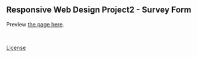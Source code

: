 ## Responsive Web Design Project2 - Survey Form

Preview [the page here](https://codepen.io/starryxy311/pen/bGNwWeZ).

<br> 

[License](https://codepen.io/starryxy311/pen/bGNwWeZ/license)
